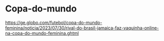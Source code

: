 # Copa-do-mundo
https://ge.globo.com/futebol/copa-do-mundo-feminina/noticia/2023/07/30/rival-do-brasil-jamaica-faz-vaquinha-online-na-copa-do-mundo-feminina.ghtml
